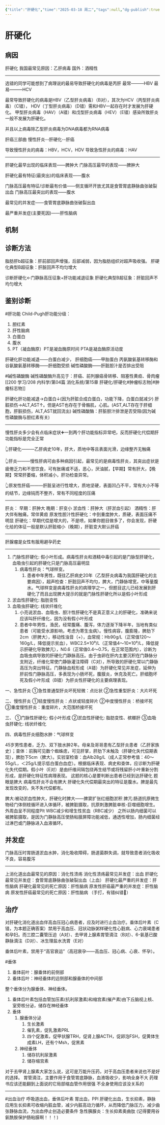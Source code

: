 ```yaml
---
{"title":"肝硬化","time":"2025-03-18 周二","tags":null,"dg-publish":true,"permalink":"/200 学习/208 内科学/第04篇 消化系统/第15章 肝硬化/肝硬化/","dgPassFrontmatter":true,"created":"2025-03-18T14:21:24.000+08:00","updated":"2025-03-18T15:43:27.000+08:00"}
---
```


# 肝硬化
## 病因
肝硬化
我国最常见原因：乙肝病毒
国外：酒精性

---
选错的同学可能想到了病理说的最易导致肝硬化的病毒是丙肝 
最常———HBV
最易———HCV

最常导致肝硬化的病毒是HBV（乙型肝炎病毒）（B对），其次为HCV（丙型肝炎病毒）（C错），
HDV（丁型肝炎病毒）（D错）需和HBV一起存在时才发展为肝硬化。
甲型肝炎病毒（HAV）（A错）和戊型肝炎病毒（HEV）（E错）感染所致肝炎一般不发展为肝硬化。

并且以上病毒除乙型肝炎病毒为DNA病毒都为RNA病毒

肝癌三部曲
慢性肝炎--肝硬化--肝癌

导致慢性肝炎的病毒：HBV，HCV，HDV
导致急性肝炎的病毒：HAV

---
肝硬化最早出现的临床表现——脾肿大
门脉高压最早的表现——脾肿大

肝硬化最有特征(最突出)的临床表现——腹水

门脉高压最有特征/诊断最有价值——侧支循环开放尤其是食管胃底静脉曲张破裂出血
门脉高压最突出的表现——腹水

最常见的并发症——食管胃底静脉曲张破裂出血

最严重并发症(主要死因)——肝性脑病
## 机制

## 诊断方法
脂肪肝b超征象：肝前部回声增强，后部减弱，因为脂肪组织对超声吸收强。
肝硬化典型B超征象：肝脏回声不均匀增大

诊断肝硬化←门静脉高压征象+肝功能减退征象
肝硬化典型B超征象：肝脏回声不均匀增大
## 鉴别诊断
#肝功能
Child-Pugh肝功能分级：
1. 胆红素
2. 肝性脑病
3. 白蛋白
4. 腹水
5. PT（凝血酶原）PT是凝血酶原时间 PTA是凝血酶原活动度

肝硬化肝功能减退——白蛋白减少，
肝细胞癌——甲胎蛋白
丙氨酸氨基转移酶和谷氨酸氨基转移酶——肝细胞受损
碱性磷酸酶——肝脏胆汁是否排出受阻

#碱性磷酸酶
碱性磷酸酶升高见于：肝癌、前列腺癌骨转移、阻塞性黄疸、骨肉瘤
[[200 学习/208 内科学/第04篇 消化系统/第15章 肝硬化/肝硬化#肿瘤标志物\|#肿瘤标志物]]

肝硬化肝功能减退→白蛋白↓(因为肝脏合成白蛋白，功能下降，白蛋白就减少)
肝脏损伤→ALT,AST↑。但是AST也存在于骨骼肌，心肌。(AST,ALT存在于肝细胞，肝脏损伤，ALT,AST就回流出)
碱性磷酸酶：肝脏胆汁排泄是否受阻(因为碱性磷酸酶与胆红素有关)

---
慢性肝炎多少会有点临床症状➕一到两个肝功能指标异常吧，反而肝硬化代偿期肝功能指标是完全正常

👆肝硬化———乙肝病史10年，肝大，质地中等且表面光滑，边缘整齐无触痛

👆肝炎———慢性肝病可由多种病因引起，最常见的是病毒性肝炎，其突出症状是疲倦乏力和不思饮食，可有胀痛或不适，恶心，厌油腻，【早期】常有肝大，【晚期】常常肝萎缩，体积减小，肝功检查异常。

👆原发性肝癌———肝脏呈进行性增大，质地坚硬，表面凹凸不平，常有大小不等的结节，边缘钝而不整齐，常有不同程度的压痛


---

肝炎：
       早期：肝肿大
       晚期：肝变小
淤血性：肝肿大（肝淤血引起）
酒精性：肝大伴有触痛，常伴黄疸
原发性胆汁性肝硬化：中到重度肿大，质硬，表面压痛不明显
肝硬化：早期代偿是增大的，不是喷，如果你题目做多了，你会发现，肝硬化给的体征一般是默认肝脏缩小（晚期），肝脏变大默认肝癌

---
肝腺瘤是女性有服用避孕药史

---
1. 门脉性肝硬化: 假小叶形成。病毒性肝炎和酒精中毒引起的是门脉型肝硬化，血吸虫引起的肝硬化只是门脉高压最明显
	1. 病毒性肝炎：气球样变。
		1. 患者中年男性，既往乙肝病史20年（乙型肝炎病毒为我国肝硬化的主要病因），超声检查：肝脏回声不均匀，脾大，门静脉增宽，中等量腹水。气球样变是病毒性肝炎的病理学之一，但题目这儿已经发展到肝硬化了而且出现脾大提示的就是门脉性肝硬化所以是假小叶形成
2. 淤血性肝硬化: 脂肪变性
3. 血吸虫肝硬化: 线状纤维化
	1. 小亮说淤血、血吸虫、胆汁性肝硬化不是真正意义上的肝硬化，准确来说应该叫肝纤维化，因为没有假小叶形成
	2. 患者中年男性，渔民，经常腹痛、腹泻，体力逐渐下降半年，当地有类似患者（可能受水源影响，考虑为寄生虫病）。慢性病容，腹膨隆，脾肋下2cm（肝脾大），移动性浊音（+），血常规：Hb90g/L（正常值120～160g/L，降低提示贫血），WBC2.5×10⁹/L（正常值4～10×10⁹/L，降低提示肝硬化导致脾亢），N0.6（正常值0.4～0.75，在正常范围内），诊断为血吸虫病导致的肝硬化门静脉高压。由于虫卵在肝内主要沉积在门静脉分支附近，纤维化常使门静脉灌注障碍（C对），所导致的肝硬化常以门静脉高压为突出特征。门静脉血栓形成（A错）为肝硬化常见并发症，延伸为肝前性门静脉高压，多表现为小肠坏死，腹膜炎，休克及死亡。肝细胞坏死及假小叶形成（B错）为肝炎性肝硬化的主要病理表现。

一、急性肝炎
①急性普通型肝炎坏死轻微：点灶状
②急性重型肝炎：大片坏死

二、慢性肝炎
①轻度慢性肝炎：点状或轻度碎片
②中度慢性肝炎：桥接坏死
③重度慢性肝炎：重度碎片，大范围桥接坏死

三、
①门脉性肝硬化: 假小叶形成
②淤血性肝硬化: 脂肪变性、槟榔肝
③血吸虫肝硬化: 线状纤维化

四、病毒性肝炎细胞水肿：气球样变

45岁男性患者，乏力、双下肢水肿2年。母亲及哥哥患有乙型肝炎患者（乙肝家族史）；查体：前胸可见数个蜘蛛痣，可见肝掌，肝肋下未触及（肝硬化失代偿期表现），脾肋下5cm（脾大）。实验室检查：血Alb28g/L（成人正常参考值：40～55g/L，＜25g/L提示低白蛋白血症）。根据临床表现、病史和查体，应诊断为肝硬化失代偿期。假小叶（E对）是由纤维间隔包绕再生结节或将残留肝小叶重新分割形成，是肝硬化特征性病理表现。
这题的核心是要判断出患者已经到达肝硬化
题眼是脾大
病毒性肝炎不会有脾大 
肝硬化失代偿期最突出的特征是腹水。脾是最先发现改变的，失不失代偿都有。

脾大:被动淤血性肿大，肝硬化时脾大——脾窦扩张红细胞淤积
脾亢:肠道抗原微生物经门体侧枝循环进入体循环，被脾脏摄取，抗原刺激脾脏单核-巨噬细胞增生。外周血呈不同程度Plt  WBC减少和增生性贫血（RBC减少）
之所以肠内细菌可以被脾脏摄取，是因为门静脉高压使肠粘膜屏障功能减低，通透性增加，肠内细菌经过淋巴或门静脉进入血液循环。

## 并发症
门脉高压时胃肠道淤血水肿，消化吸收障碍，肠道菌群失调，就导致患者消化吸收不良，容易腹泻


---
上消化道出血最常见的原因：消化性溃疡
消化性溃疡最常见并发症：出血
肝硬化最常见并发症：食管胃底静脉曲张破裂出血（上血）
肝硬化最严重的并发症：肝性脑病
肝硬化最常见的死亡原因：肝性脑病
原发性肝癌最严重的并发症：肝性脑病
原发性肝癌最常见的死亡原因：肝性脑病
（手打，有错纠错🤨）
## 治疗
对肝硬化消化道出血伴高血压冠心病患者，应及时进行止血治疗。垂体后叶素（C错，为本题正确答案）禁用于高血压、冠状动脉粥样硬化性心脏病、心力衰竭患者和孕妇。而三腔二囊管压迫（A对）、去甲肾上腺素胃管滴注（B对）、6-氨基已酸静脉滴注（D对）、冰生理盐水洗胃（E对）

垂体后叶素，禁用于“高官衰运”（高冠衰孕——高血压、冠心病、心衰、怀孕）。

#垂体
1. 垂体前叶：腺垂体的前侧部
2. 垂体后叶：神经垂体的远侧部和腺垂体的中间部

整个垂体分为腺垂体、神经垂体。
1. 垂体后叶素包括血管加压素(抗利尿激素)和缩宫素(催产素)由下丘脑视上核、室旁核分泌，储存在神经垂体
2. 垂体
	1. 腺垂体分泌
		1. 生长激素
		2. 催乳素，促乳激素PRL
		3. 四个促激素，促甲状腺TRH，促肾上腺ACTH，促卵泡FSH，促黄体生成素LH，还有个Msh，促黑素
	2. 神经垂体
		1. 储存抗利尿激素
		2. 储存缩宫素

对于去甲肾上腺素大家怎么说，这可是万能升压药，对于高血压患者来说也不是好的选择。
胃管滴注，主要作用于食管胃底静脉，血液吸收少，影响全身不大
药理书应该还能翻到上面说的它局部缩血管作用很强 不全身使用应该没关系的

---
#出血治疗
呼吸道出血，垂体后叶素
胃出血，PPI
肝硬化出血，生长抑素，静脉应用生长抑素可收缩内脏血管，减少内脏高动力循环，从而降低门脉压力，减少曲张静脉血流，为出血停止创造必要条件
急性胰腺炎：生长抑素奥曲肽
(记得要用谷氨酰胺保护肠粘膜啊！！！)





































































































































































































































































































































































































































